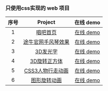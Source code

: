 
### 只使用css实现的 web 项目

| 序号 |                                            Project                                            |                                在线 demo                                 |
| :--: | :-------------------------------------------------------------------------------------------: | :----------------------------------------------------------------------: |
|  1   | [唱吧首页](https://github.com/eveningwater/my-web-projects/tree/master/CSS/1/) | [在线 demo](https://www.eveningwater.com/my-web-projects/CSS/1/) |
|  2   | [途牛官网手风琴效果](https://github.com/eveningwater/my-web-projects/tree/master/CSS/2/) | [在线 demo](https://www.eveningwater.com/my-web-projects/CSS/2/) |
|  3   | [3D发光字](https://github.com/eveningwater/my-web-projects/tree/master/CSS/3/) | [在线 demo](https://www.eveningwater.com/my-web-projects/CSS/3/) |
|  4   | [3D旋转正方体](https://github.com/eveningwater/my-web-projects/tree/master/CSS/4/) | [在线 demo](https://www.eveningwater.com/my-web-projects/CSS/4/) |
|  5   | [CSS3人物行走动画](https://github.com/eveningwater/my-web-projects/tree/master/CSS/5/) | [在线 demo](https://www.eveningwater.com/my-web-projects/CSS/5/) |
|  6   | [图形旋转动画](https://github.com/eveningwater/my-web-projects/tree/master/CSS/6/) | [在线 demo](https://www.eveningwater.com/my-web-projects/CSS/6/) |